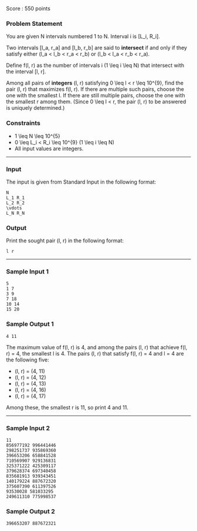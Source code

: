 Score : 550 points

### Problem Statement

You are given N intervals numbered 1 to N. Interval i is [L\_i, R\_i].

Two intervals [l\_a, r\_a] and [l\_b, r\_b] are said to **intersect** if and only if they satisfy either (l\_a < l\_b < r\_a < r\_b) or (l\_b < l\_a < r\_b < r\_a).

Define f(l, r) as the number of intervals i (1 \leq i \leq N) that intersect with the interval [l, r].

Among all pairs of **integers** (l, r) satisfying 0 \leq l < r \leq 10^{9}, find the pair (l, r) that maximizes f(l, r). If there are multiple such pairs, choose the one with the smallest l. If there are still multiple pairs, choose the one with the smallest r among them. (Since 0 \leq l < r, the pair (l, r) to be answered is uniquely determined.)

### Constraints

* 1 \leq N \leq 10^{5}
* 0 \leq L\_i < R\_i \leq 10^{9} (1 \leq i \leq N)
* All input values are integers.

---

### Input

The input is given from Standard Input in the following format:

```
N
L_1 R_1
L_2 R_2
\vdots
L_N R_N
```

### Output

Print the sought pair (l, r) in the following format:

```
l r
```

---

### Sample Input 1

```
5
1 7
3 9
7 18
10 14
15 20
```

### Sample Output 1

```
4 11
```

The maximum value of f(l, r) is 4, and among the pairs (l, r) that achieve f(l, r) = 4, the smallest l is 4. The pairs (l, r) that satisfy f(l, r) = 4 and l = 4 are the following five:

* (l, r) = (4, 11)
* (l, r) = (4, 12)
* (l, r) = (4, 13)
* (l, r) = (4, 16)
* (l, r) = (4, 17)

Among these, the smallest r is 11, so print 4 and 11.

---

### Sample Input 2

```
11
856977192 996441446
298251737 935869360
396653206 658841528
710569907 929136831
325371222 425309117
379628374 697340458
835681913 939343451
140179224 887672320
375607390 611397526
93530028 581033295
249611310 775998537
```

### Sample Output 2

```
396653207 887672321
```
